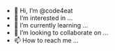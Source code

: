 - 👋 Hi, I’m @code4eat
- 👀 I’m interested in ...
- 🌱 I’m currently learning ...
- 💞️ I’m looking to collaborate on ...
- 📫 How to reach me ...

<!---
code4eat/code4eat is a ✨ special ✨ repository because its `README.md` (this file) appears on your GitHub profile.
You can click the Preview link to take a look at your changes.
--->
